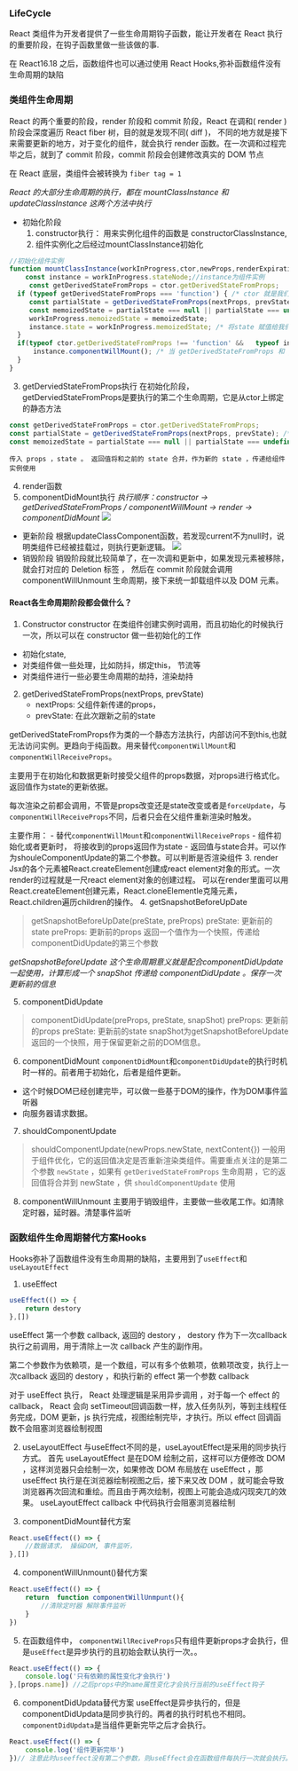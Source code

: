 ### LifeCycle

React 类组件为开发者提供了一些生命周期钩子函数，能让开发者在 React 执行的重要阶段，在钩子函数里做一些该做的事.

在 React16.18 之后，函数组件也可以通过使用 React Hooks,弥补函数组件没有生命周期的缺陷

###  类组件生命周期

React 的两个重要的阶段，render 阶段和 commit 阶段，React 在调和( render )阶段会深度遍历 React fiber 树，目的就是发现不同( diff )，
不同的地方就是接下来需要更新的地方，对于变化的组件，就会执行 render 函数。在一次调和过程完毕之后，就到了 commit 阶段，commit 阶段会创建修改真实的 DOM 节点

在 React 底层，类组件会被转换为 `fiber tag = 1`

_React 的大部分生命周期的执行，都在 mountClassInstance 和 updateClassInstance 这两个方法中执行_


- 初始化阶段
  1. constructor执行： 用来实例化组件的函数是	constructorClassInstance,
  2. 组件实例化之后经过mountClassInstance初始化
```js
//初始化组件实例
function mountClassInstance(workInProgress,ctor,newProps,renderExpirationTime){
    const instance = workInProgress.stateNode;//instance为组件实例
     const getDerivedStateFromProps = ctor.getDerivedStateFromProps;
  if (typeof getDerivedStateFromProps === 'function') { /* ctor 就是我们写的类组件，获取类组件的静态防范 */
     const partialState = getDerivedStateFromProps(nextProps, prevState); /* 这个时候执行 getDerivedStateFromProps 生命周期 ，得到将合并的state */
     const memoizedState = partialState === null || partialState === undefined ? prevState : Object.assign({}, prevState, partialState); // 合并state
     workInProgress.memoizedState = memoizedState;
     instance.state = workInProgress.memoizedState; /* 将state 赋值给我们实例上，instance.state  就是我们在组件中 this.state获取的state*/
  }
  if(typeof ctor.getDerivedStateFromProps !== 'function' &&   typeof instance.getSnapshotBeforeUpdate !== 'function' && typeof instance.componentWillMount === 'function' ){
      instance.componentWillMount(); /* 当 getDerivedStateFromProps 和 getSnapshotBeforeUpdate 不存在的时候 ，执行 componentWillMount*/
  }
}
```
 3. getDerviedStateFromProps执行
	在初始化阶段，getDerviedStateFromProps是要执行的第二个生命周期，它是从ctor上绑定的静态方法
```js
const getDerivedStateFromProps = ctor.getDerivedStateFromProps;
const partialState = getDerivedStateFromProps(nextProps, prevState); /* 这个时候执行 getDerivedStateFromProps 生命周期 ，得到将合并的state */
const memoizedState = partialState === null || partialState === undefined ? prevState : Object.assign({}, prevState, partialState);
```
	传入 props ，state 。 返回值将和之前的 state 合并，作为新的 state ，传递给组件实例使用
  4. render函数
  5. componentDidMount执行
*执行顺序：constructor -> getDerivedStateFromProps / componentWillMount -> render -> componentDidMount*
![](img/life-cycle-mount.png)
- 更新阶段
	根据updateClassComponent函数，若发现current不为null时，说明类组件已经被挂载过，则执行更新逻辑。
  ![](img/life-cycle-update.png)
 - 销毁阶段
销毁阶段就比较简单了，在一次调和更新中，如果发现元素被移除，就会打对应的 Deletion 标签 ，
然后在 commit 阶段就会调用 componentWillUnmount 生命周期，接下来统一卸载组件以及 DOM 元素。
	
#### React各生命周期阶段都会做什么？
1. Constructor
constructor 在类组件创建实例时调用，而且初始化的时候执行一次，所以可以在 constructor 做一些初始化的工作
- 初始化state,
- 对类组件做一些处理，比如防抖，绑定this， 节流等
- 对类组件进行一些必要生命周期的劫持，渲染劫持
2. getDerivedStateFromProps(nextProps, prevState)
	- nextProps: 父组件新传递的props，
	- prevState: 在此次跟新之前的state

getDerivedStateFromProps作为类的一个静态方法执行，内部访问不到this,也就无法访问实例。更趋向于纯函数。用来替代`componentWillMount`和`componentWillReceiveProps`。

主要用于在初始化和数据更新时接受父组件的props数据，对props进行格式化。返回值作为state的更新依据。

每次渲染之前都会调用，不管是props改变还是state改变或者是`forceUpdate`，与`componentWillReceiveProps`不同，后者只会在父组件重新渲染时触发。

主要作用：
	- 替代`componentWillMount`和`componentWillReceiveProps`
	- 组件初始化或者更新时，	将接收到的props返回作为state
	- 返回值与state合并。可以作为shouleComponentUpdate的第二个参数。可以判断是否渲染组件
3. render
Jsx的各个元素被React.createElement创建成react element对象的形式。一次render的过程就是一尺react element对象的创建过程。
可以在render里面可以用React.createElement创建元素，React.cloneElementle克隆元素，React.children遍历children的操作。
4. getSnapshotBeforeUpDate
> getSnapshotBeforeUpDate(preState, preProps)
> preState: 更新前的state
> preProps: 更新前的props
返回一个值作为一个快照，传递给componentDidUpdate的第三个参数

*getSnapshotBeforeUpdate 这个生命周期意义就是配合componentDidUpdate 一起使用，计算形成一个 snapShot 传递给 componentDidUpdate 。保存一次更新前的信息*

5. componentDidUpdate
> componentDidUpdate(preProps, preState, snapShot)
> preProps: 更新前的props
> preState: 更新前的state
> snapShot为getSnapshotBeforeUpdate返回的一个快照，用于保留更新之前的DOM信息。

6. componentDidMount
`componentDidMount`和`componentDidUpdate`的执行时机时一样的。前者用于初始化，后者是组件更新。
- 这个时候DOM已经创建完毕，可以做一些基于DOM的操作，作为DOM事件监听器
- 向服务器请求数据。


7. shouldComponentUpdate
> shouldComponentUpdate(newProps.newState, nextContent{})
一般用于组件优化，它的返回值决定是否重新渲染类组件。需要重点关注的是第二个参数 `newState` ，如果有 `getDerivedStateFromProps` 生命周期 ，它的返回值将合并到 newState ，供 `shouldComponentUpdate` 使用

8. componentWillUnmount
主要用于销毁组件，主要做一些收尾工作。如清除定时器，延时器。清楚事件监听

### 函数组件生命周期替代方案Hooks

Hooks弥补了函数组件没有生命周期的缺陷，主要用到了`useEffect`和`useLayoutEffect`

1. useEffect
```js
useEffect(() => {
	return destory
},[])
```
useEffect 第一个参数 callback, 返回的 destory ， destory 作为下一次callback执行之前调用，用于清除上一次 callback 产生的副作用。

第二个参数作为依赖项，是一个数组，可以有多个依赖项，依赖项改变，执行上一次callback 返回的 destory ，和执行新的 effect 第一个参数 callback 

对于 useEffect 执行， React 处理逻辑是采用异步调用 ，对于每一个 effect 的 callback， React 会向 setTimeout回调函数一样，放入任务队列，等到主线程任务完成，DOM 更新，js 执行完成，视图绘制完毕，才执行。所以 effect 回调函数不会阻塞浏览器绘制视图

2. useLayoutEffect
与useEffect不同的是，useLayoutEffect是采用的同步执行方式。
首先 useLayoutEffect 是在DOM 绘制之前，这样可以方便修改 DOM ，这样浏览器只会绘制一次，如果修改 DOM 布局放在 useEffect ，那 useEffect 执行是在浏览器绘制视图之后，接下来又改 DOM ，就可能会导致浏览器再次回流和重绘。而且由于两次绘制，视图上可能会造成闪现突兀的效果。
useLayoutEffect callback 中代码执行会阻塞浏览器绘制

3. componentDidMount替代方案
```js
React.useEffect(() => {
	//数据请求， 操纵DOM, 事件监听， 
},[])
```

4. componentWillUnmount()替代方案
```js
React.useEffect(() => {
	return  function componentWillUnmpunt(){
		//清除定时器 解除事件监听
	}
})
```

5. 在函数组件中， `componentWillReciveProps`只有组件更新props才会执行，但是`useEffect`是异步执行的且初始会默认执行一次。。
```js
React.useEffect(() => {
	console.log('只有依赖的属性变化才会执行')
},[props.name]) //之后props中的name属性变化才会执行当前的useEffect钩子
```

6. componentDidUpdata替代方案
useEffect是异步执行的，但是componentDidUpdata是同步执行的。两者的执行时机也不相同。`componentDidUpdata`是当组件更新完毕之后才会执行。
```js
React.useEffect(() => {
	console.log('组件更新完毕')
})// 注意此时useeffect没有第二个参数，则useEffect会在函数组件每执行一次就会执行。
```




